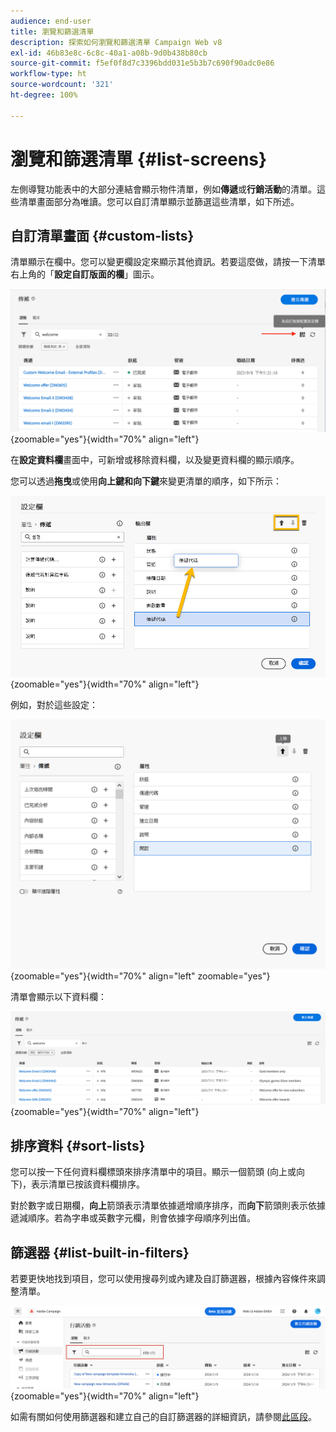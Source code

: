 ```yaml
---
audience: end-user
title: 瀏覽和篩選清單
description: 探索如何瀏覽和篩選清單 Campaign Web v8
exl-id: 46b83e8c-6c8c-40a1-a08b-9d0b438b80cb
source-git-commit: f5ef0f8d7c3396bdd031e5b3b7c690f90adc0e86
workflow-type: ht
source-wordcount: '321'
ht-degree: 100%

---
```


# 瀏覽和篩選清單 {#list-screens}

左側導覽功能表中的大部分連結會顯示物件清單，例如&#x200B;**傳遞**&#x200B;或&#x200B;**行銷活動**&#x200B;的清單。這些清單畫面部分為唯讀。您可以自訂清單顯示並篩選這些清單，如下所述。

## 自訂清單畫面 {#custom-lists}

清單顯示在欄中。您可以變更欄設定來顯示其他資訊。若要這麼做，請按一下清單右上角的「**設定自訂版面的欄**」圖示。

![顯示用於自訂清單資料欄版面之「設定」資料欄圖示的螢幕擷圖。](assets/config-columns.png){zoomable="yes"}{width="70%" align="left"}

在&#x200B;**設定資料欄**&#x200B;畫面中，可新增或移除資料欄，以及變更資料欄的顯示順序。

您可以透過&#x200B;**拖曳**&#x200B;或使用&#x200B;**向上鍵和向下鍵**&#x200B;來變更清單的順序，如下所示：

![示範如何使用拖放或箭頭按鈕重新排序清單欄位的螢幕擷圖。](assets/list-reorder.png){zoomable="yes"}{width="70%" align="left"}

例如，對於這些設定：

![顯示「設定」資料欄畫面中資料欄設定之範例的螢幕擷圖。](assets/columns.png){zoomable="yes"}{width="70%" align="left" zoomable="yes"}

清單會顯示以下資料欄：

![顯示根據範例設定設定的資料欄結果清單的螢幕擷圖。](assets/column-sample.png){zoomable="yes"}{width="70%" align="left"}

## 排序資料 {#sort-lists}

您可以按一下任何資料欄標頭來排序清單中的項目。顯示一個箭頭 (向上或向下)，表示清單已按該資料欄排序。

對於數字或日期欄，**向上**&#x200B;箭頭表示清單依據遞增順序排序，而&#x200B;**向下**&#x200B;箭頭則表示依據遞減順序。若為字串或英數字元欄，則會依據字母順序列出值。

## 篩選器 {#list-built-in-filters}

若要更快地找到項目，您可以使用搜尋列或內建及自訂篩選器，根據內容條件來調整清單。

![呈現可用於調整清單視圖之篩選選項的螢幕擷圖。](assets/filter.png){zoomable="yes"}{width="70%" align="left"}

如需有關如何使用篩選器和建立自己的自訂篩選器的詳細資訊，請參閱[此區段](../query/filter.md)。

<!--
## Use advanced attributes {#adv-attributes}

>[!CONTEXTUALHELP]
>id="acw_attributepicker_advancedfields"
>title="Display advanced attributes"
>abstract="Only the most common attributes are displayed by default in the attribute list. Activate the **Display advanced attributes** toggle to see all available attributes for the current list in the left palette of the rule builder, such as nodes, groupings, 1-1 links, 1-N links."

>[!CONTEXTUALHELP]
>id="acw_rulebuilder_advancedfields"
>title="Rule builder advanced fields"
>abstract="Only the most common attributes are displayed by default in the attribute list. Activate the **Display advanced attributes** toggle to see all available attributes for the current list in the left palette of the rule builder, such as nodes, groupings, 1-1 links, 1-N links."

>[!CONTEXTUALHELP]
>id="acw_rulebuilder_properties_advanced"
>title="Rule builder advanced attributes"
>abstract="Only the most common attributes are displayed by default in the attribute list. Activate the **Display advanced attributes** toggle to see all available attributes for the current list in the left palette of the rule builder, such as nodes, groupings, 1-1 links, 1-N links."

Only the most common attributes are displayed by default in the attribute list and filter configuration screens. Attributes set as `advanced` attributes in the data schema are hidden from the configuration screens.

Activate the **Display advanced attributes** toggle to see all available attributes for the current list in the left palette of the rule builder, such as nodes, groupings, 1-1 links, 1-N links. The attribute list updates instantly.

[The screenshot shows the Display advanced attributes toggle used to reveal hidden attributes in the rule builder palette.](assets/adv-toggle.png){zoomable="yes"}{width="70%" align="left" zoomable="yes"}
-->